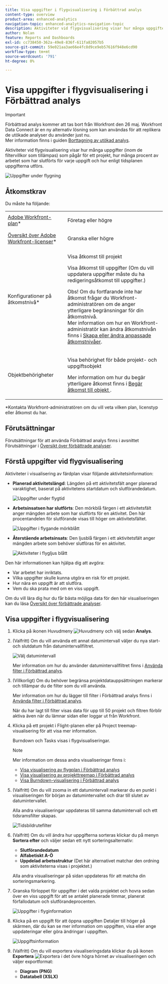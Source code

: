 ```yaml
---
title: Visa uppgifter i flygvisualisering i Förbättrad analys
content-type: overview
product-area: enhanced-analytics
navigation-topic: enhanced-analytics-navigation-topic
description: Aktiviteter vid flygvisualisering visar hur många uppgifter (inom de filtervillkor som tillämpas) som pågår för ett projekt, hur många procent av arbetet som har slutförts för varje uppgift och hur enligt tidsplanen uppgifterna utförs.
author: Nolan
feature: Reports and Dashboards
exl-id: cc738450-362a-49e8-836f-611fa82057b5
source-git-commit: 59e021aa3ae66e4fc8d9ce9eb57616f948e6cd90
workflow-type: tm+mt
source-wordcount: '791'
ht-degree: 0%

---
```


# Visa uppgifter i flygvisualisering i Förbättrad analys

>[!IMPORTANT]
>
>Förbättrad analys kommer att tas bort från Workfront den 26 maj. Workfront Data Connect är en ny alternativ lösning som kan användas för att replikera de utökade analyser du använder just nu. <br>Mer information finns i guiden [Borttagning av utökad analys](/help/quicksilver/product-announcements/announcements/enhanced-analytics-deprecation.md).


Aktiviteter vid flygvisualisering visar hur många uppgifter (inom de filtervillkor som tillämpas) som pågår för ett projekt, hur många procent av arbetet som har slutförts för varje uppgift och hur enligt tidsplanen uppgifterna utförs.

![Uppgifter under flygning](assets/tasks-in-flight-possible-replacement-350x104.png)

## Åtkomstkrav

Du måste ha följande:

<table style="table-layout:auto"> 
 <col> 
 <col> 
 <tbody> 
  <tr> 
   <td role="rowheader"><a href="https://www.workfront.com/plans" target="_blank">Adobe Workfront-plan</a>*</td> 
   <td> <p>Företag eller högre</p> </td> 
  </tr> 
  <tr> 
   <td role="rowheader"><a href="../administration-and-setup/add-users/access-levels-and-object-permissions/wf-licenses.md" class="MCXref xref">Översikt över Adobe Workfront-licenser</a>*</td> 
   <td> <p>Granska eller högre</p> </td> 
  </tr> 
  <tr> 
   <td role="rowheader">Konfigurationer på åtkomstnivå*</td> 
   <td> <p>Visa åtkomst till projekt</p> <p>Visa åtkomst till uppgifter (Om du vill uppdatera uppgifter måste du ha redigeringsåtkomst till uppgifter.)</p> <p>Obs! Om du fortfarande inte har åtkomst frågar du Workfront-administratören om de anger ytterligare begränsningar för din åtkomstnivå.<br>Mer information om hur en Workfront-administratör kan ändra åtkomstnivån finns i <a href="../administration-and-setup/add-users/configure-and-grant-access/create-modify-access-levels.md" class="MCXref xref">Skapa eller ändra anpassade åtkomstnivåer</a>.</p> </td> 
  </tr> 
  <tr> 
   <td role="rowheader">Objektbehörigheter</td> 
   <td> <p>Visa behörighet för både projekt- och uppgiftsobjekt</p> <p>Mer information om hur du begär ytterligare åtkomst finns i <a href="../workfront-basics/grant-and-request-access-to-objects/request-access.md" class="MCXref xref">Begär åtkomst till objekt </a>.</p> </td> 
  </tr> 
 </tbody> 
</table>

&#42;Kontakta Workfront-administratören om du vill veta vilken plan, licenstyp eller åtkomst du har.

## Förutsättningar

Förutsättningar för att använda Förbättrad analys finns i avsnittet Förutsättningar i [Översikt över förbättrade analyser](../enhanced-analytics/enhanced-analytics-overview.md).

## Förstå uppgifter vid flygvisualisering

Aktiviteter i visualisering av färdplan visar följande aktivitetsinformation:

* **Planerad aktivitetslängd**: Längden på ett aktivitetsfält anger planerad varaktighet, baserat på aktivitetens startdatum och slutförandedatum.

  ![Uppgifter under flygtid](assets/tasks-in-flight-duration-350x80.png)

* **Arbetsinsatsen har slutförts**: Den mörkblå färgen i ett aktivitetsfält anger mängden arbete som har slutförts för en aktivitet. Den här procentandelen för slutförande visas till höger om aktivitetsfältet.

  ![Uppgifter i flygande mörkblått](assets/tasks-in-flight-dark-blue-350x35.png)

* **Återstående arbetsinsats**: Den ljusblå färgen i ett aktivitetsfält anger mängden arbete som behöver slutföras för en aktivitet.

  ![Aktiviteter i flygljus blått](assets/tasks-in-flight-light-blue-350x35.png)

Den här informationen kan hjälpa dig att avgöra:

* Var arbetet har inriktats.
* Vilka uppgifter skulle kunna utgöra en risk för ett projekt.
* Hur nära en uppgift är att slutföra.
* Vem du ska prata med om en viss uppgift.

Om du vill lära dig hur du får bästa möjliga data för den här visualiseringen kan du läsa [Översikt över förbättrade analyser](../enhanced-analytics/enhanced-analytics-overview.md).

## Visa uppgifter i flygvisualisering

1. Klicka på ikonen Huvudmeny ![Huvudmeny](assets/main-menu-icon-16x12.png) och välj sedan **Analys**.
1. (Valfritt) Om du vill använda ett annat datumintervall väljer du nya start- och slutdatum från datumintervallfiltret.

   ![Välj datumintervall](assets/filters-select-date-range-350x344.png)

   Mer information om hur du använder datumintervallfiltret finns i [Använda filter i Förbättrad analys](../enhanced-analytics/use-enhanced-analytics-filters.md).

1. (Villkorligt) Om du behöver begränsa projektdatauppsättningen markerar och tillämpar du de filter som du vill använda.

   Mer information om hur du lägger till filter i Förbättrad analys finns i [Använda filter i Förbättrad analys](../enhanced-analytics/use-enhanced-analytics-filters.md).

   När du har lagt till filter visas data för upp till 50 projekt och filtren förblir aktiva även när du lämnar sidan eller loggar ut från Workfront.

1. Klicka på ett projekt i Flight-planen eller på Project treemap-visualisering för att visa mer information.

   Burndown och Tasks visas i flygvisualiseringar.

   >[!NOTE]
   >
   >Mer information om dessa andra visualiseringar finns i:
   >
   >   
   >   
   >   * [Visa visualisering av flygplan i Förbättrad analys](../enhanced-analytics/flight-plan-overview.md)
   >   * [Visa visualisering av projekttreemap i Förbättrad analys](../enhanced-analytics/project-treemap-overview.md)
   >   * [Visa Burndown-visualisering i Förbättrad analys](../enhanced-analytics/burndown-overview.md)
   >   
   >

1. (Valfritt) Om du vill zooma in ett datumintervall markerar du en punkt i visualiseringen för början av datumintervallet och drar till slutet av datumintervallet.

   Alla andra visualiseringar uppdateras till samma datumintervall och ett tidsramsfilter skapas.

   ![Tidsbildrutefilter](assets/timeframe-filter-350x220.png)

1. (Valfritt) Om du vill ändra hur uppgifterna sorteras klickar du på menyn **Sortera efter** och väljer sedan ett nytt sorteringsalternativ:

   * **Slutförandedatum**
   * **Alfabetiskt A-Ö**
   * **Uppdelad arbetsstruktur** (Det här alternativet matchar den ordning som aktiviteterna visas i projektet.)

   Alla andra visualiseringar på sidan uppdateras för att matcha din sorteringsmarkering.

1. Granska förloppet för uppgifter i det valda projektet och hovra sedan över en viss uppgift för att se antalet planerade timmar, planerat förfallodatum och slutförandeprocenten.

   ![Uppgifter i flyginformation](assets/tasks-in-flight-task-details-350x242.png)

1. Klicka på en uppgift för att öppna uppgiften Detaljer till höger på skärmen, där du kan se mer information om uppgiften, visa eller ange uppdateringar eller göra ändringar i uppgiften.

   ![Uppgiftsinformation](assets/task-details-qs-350x675.png)

1. (Valfritt) Om du vill exportera visualiseringsdata klickar du på ikonen **Exportera** ![Exportera ](assets/export.png) i det övre högra hörnet av visualiseringen och väljer exportformat:

   * **Diagram (PNG)**
   * **Datatabell (XSLX)**

